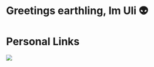 # Greetings earthling, Im Uli 👽

# Personal Links
<a href="www.linkedin.com/in/ulises-aguilar-46794825a"><img src="https://img.shields.io/badge/-LinkedIn-0072b1?&style=for-the-badge&logo=linkedin&logoColor=white" /></a>
<!--
**uli385899/uli385899** is a ✨ _special_ ✨ repository because its `README.md` (this file) appears on your GitHub profile.

Here are some ideas to get you started:

- 🔭 I’m currently working on ...
- 🌱 I’m currently learning ...
- 👯 I’m looking to collaborate on ...
- 🤔 I’m looking for help with ...
- 💬 Ask me about ...
- 📫 How to reach me: ...
- 😄 Pronouns: ...
- ⚡ Fun fact: ...
-->
